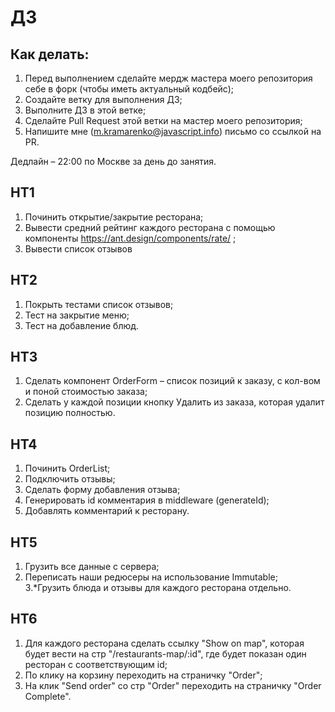 # ДЗ

## Как делать:

1. Перед выполнением сделайте мердж мастера моего репозитория себе в форк (чтобы иметь актуальный кодбейс);
2. Создайте ветку для выполнения ДЗ;
3. Выполните ДЗ в этой ветке;
4. Сделайте Pull Request этой ветки на мастер моего репозитория;
5. Напишите мне (m.kramarenko@javascript.info) письмо со ссылкой на PR.

Дедлайн – 22:00 по Москве за день до занятия.


## HT1
1. Починить открытие/закрытие ресторана;
2. Вывести средний рейтинг каждого ресторана с помощью компоненты https://ant.design/components/rate/ ;
3. Вывести список отзывов

## HT2
1. Покрыть тестами список отзывов;
2. Тест на закрытие меню;
3. Тест на добавление блюд.

## HT3
1. Сделать компонент OrderForm – список позиций к заказу, с кол-вом и поной стоимостью заказа;
2. Сделать у каждой позиции кнопку Удалить из заказа, которая удалит позицию полностью.

## HT4
1. Починить OrderList;
2. Подключить отзывы;
3. Сделать форму добавления отзыва;
4. Генерировать id комментария в middleware (generateId);
5. Добавлять комментарий к ресторану.

## HT5
1. Грузить все данные с сервера;
2. Переписать наши редюсеры на использование Immutable;
3.*Грузить блюда и отзывы для каждого ресторана отдельно.

## HT6
1. Для каждого ресторана сделать ссылку "Show on map", которая будет вести на стр "/restaurants-map/:id", где будет показан один ресторан с соответствующим id;
2. По клику на корзину переходить на страничку "Order";
3. На клик "Send order" со стр "Order" переходить на страничку "Order Complete".
